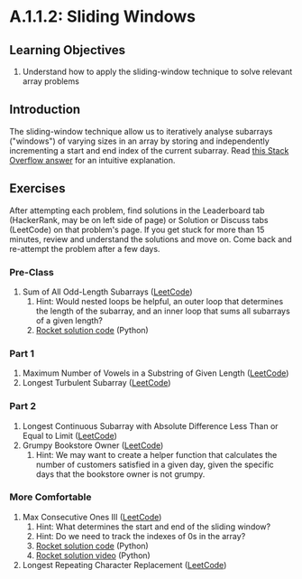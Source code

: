 # A.1.1.2: Sliding Windows

## Learning Objectives

1. Understand how to apply the sliding-window technique to solve relevant array problems

## Introduction

The sliding-window technique allow us to iteratively analyse subarrays ("windows") of varying sizes in an array by storing and independently incrementing a start and end index of the current subarray. Read [this Stack Overflow answer](https://stackoverflow.com/a/64111403) for an intuitive explanation.

## Exercises

After attempting each problem, find solutions in the Leaderboard tab (HackerRank, may be on left side of page) or Solution or Discuss tabs (LeetCode) on that problem's page. If you get stuck for more than 15 minutes, review and understand the solutions and move on. Come back and re-attempt the problem after a few days.

### Pre-Class

1. Sum of All Odd-Length Subarrays ([LeetCode](https://leetcode.com/problems/sum-of-all-odd-length-subarrays/))
   1. Hint: Would nested loops be helpful, an outer loop that determines the length of the subarray, and an inner loop that sums all subarrays of a given length?
   2. [Rocket solution code](https://pastebin.com/apxLUSQh) (Python)

### Part 1

1. Maximum Number of Vowels in a Substring of Given Length ([LeetCode](https://leetcode.com/problems/maximum-number-of-vowels-in-a-substring-of-given-length/))
2. Longest Turbulent Subarray ([LeetCode](https://leetcode.com/problems/longest-turbulent-subarray/))

### Part 2

1. Longest Continuous Subarray with Absolute Difference Less Than or Equal to Limit ([LeetCode](https://leetcode.com/problems/longest-continuous-subarray-with-absolute-diff-less-than-or-equal-to-limit/))
2. Grumpy Bookstore Owner ([LeetCode](https://leetcode.com/problems/grumpy-bookstore-owner/))
   1. Hint: We may want to create a helper function that calculates the number of customers satisfied in a given day, given the specific days that the bookstore owner is not grumpy.

### More Comfortable

1. Max Consecutive Ones III ([LeetCode](https://leetcode.com/problems/max-consecutive-ones-iii/))
   1. Hint: What determines the start and end of the sliding window?
   2. Hint: Do we need to track the indexes of 0s in the array?
   3. [Rocket solution code](https://pastebin.com/WFGdNszB) (Python)
   4. [Rocket solution video](https://youtu.be/Kynk1Tny3yQ?t=3939) (Python)
2. Longest Repeating Character Replacement ([LeetCode](https://leetcode.com/problems/longest-repeating-character-replacement/))
